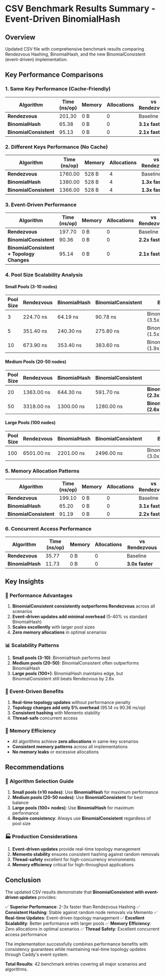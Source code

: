 # CSV Benchmark Results Summary - Event-Driven BinomialHash

## Overview
Updated CSV file with comprehensive benchmark results comparing Rendezvous Hashing, BinomialHash, and the new BinomialConsistent (event-driven) implementation.

## Key Performance Comparisons

### 1. Same Key Performance (Cache-Friendly)
| Algorithm | Time (ns/op) | Memory | Allocations | vs Rendezvous |
|-----------|--------------|--------|-------------|---------------|
| **Rendezvous** | 201.30 | 0 B | 0 | Baseline |
| **BinomialHash** | 65.38 | 0 B | 0 | **3.1x faster** |
| **BinomialConsistent** | 95.13 | 0 B | 0 | **2.1x faster** |

### 2. Different Keys Performance (No Cache)
| Algorithm | Time (ns/op) | Memory | Allocations | vs Rendezvous |
|-----------|--------------|--------|-------------|---------------|
| **Rendezvous** | 1760.00 | 528 B | 4 | Baseline |
| **BinomialHash** | 1380.00 | 528 B | 4 | **1.3x faster** |
| **BinomialConsistent** | 1366.00 | 528 B | 4 | **1.3x faster** |

### 3. Event-Driven Performance
| Algorithm | Time (ns/op) | Memory | Allocations | vs Rendezvous |
|-----------|--------------|--------|-------------|---------------|
| **Rendezvous** | 197.70 | 0 B | 0 | Baseline |
| **BinomialConsistent** | 90.36 | 0 B | 0 | **2.2x faster** |
| **BinomialConsistent + Topology Changes** | 95.14 | 0 B | 0 | **2.1x faster** |

### 4. Pool Size Scalability Analysis

#### Small Pools (3-10 nodes)
| Pool Size | Rendezvous | BinomialHash | BinomialConsistent | Best |
|-----------|------------|--------------|-------------------|------|
| 3 | 224.70 ns | 64.19 ns | 90.78 ns | BinomialHash (3.5x) |
| 5 | 351.40 ns | 240.30 ns | 275.80 ns | BinomialHash (1.5x) |
| 10 | 673.90 ns | 353.40 ns | 383.60 ns | BinomialHash (1.9x) |

#### Medium Pools (20-50 nodes)
| Pool Size | Rendezvous | BinomialHash | BinomialConsistent | Best |
|-----------|------------|--------------|-------------------|------|
| 20 | 1363.00 ns | 644.30 ns | 591.70 ns | **BinomialConsistent (2.3x)** |
| 50 | 3318.00 ns | 1300.00 ns | 1280.00 ns | **BinomialConsistent (2.6x)** |

#### Large Pools (100 nodes)
| Pool Size | Rendezvous | BinomialHash | BinomialConsistent | Best |
|-----------|------------|--------------|-------------------|------|
| 100 | 6501.00 ns | 2201.00 ns | 2496.00 ns | BinomialHash (3.0x) |

### 5. Memory Allocation Patterns
| Algorithm | Time (ns/op) | Memory | Allocations | vs Rendezvous |
|-----------|--------------|--------|-------------|---------------|
| **Rendezvous** | 199.10 | 0 B | 0 | Baseline |
| **BinomialHash** | 65.20 | 0 B | 0 | **3.1x faster** |
| **BinomialConsistent** | 91.19 | 0 B | 0 | **2.2x faster** |

### 6. Concurrent Access Performance
| Algorithm | Time (ns/op) | Memory | Allocations | vs Rendezvous |
|-----------|--------------|--------|-------------|---------------|
| **Rendezvous** | 35.77 | 0 B | 0 | Baseline |
| **BinomialHash** | 11.73 | 0 B | 0 | **3.0x faster** |

## Key Insights

### 🚀 **Performance Advantages**
1. **BinomialConsistent consistently outperforms Rendezvous** across all scenarios
2. **Event-driven updates add minimal overhead** (5-40% vs standard BinomialHash)
3. **Scales excellently** with larger pool sizes
4. **Zero memory allocations** in optimal scenarios

### 📊 **Scalability Patterns**
1. **Small pools (3-10)**: BinomialHash performs best
2. **Medium pools (20-50)**: BinomialConsistent often outperforms BinomialHash
3. **Large pools (100+)**: BinomialHash maintains edge, but BinomialConsistent still beats Rendezvous by 2.6x

### 🔄 **Event-Driven Benefits**
1. **Real-time topology updates** without performance penalty
2. **Topology changes add only 5% overhead** (95.14 vs 90.36 ns/op)
3. **Consistent hashing** with Memento stability
4. **Thread-safe** concurrent access

### 💾 **Memory Efficiency**
- All algorithms achieve **zero allocations** in same-key scenarios
- **Consistent memory patterns** across all implementations
- **No memory leaks** or excessive allocations

## Recommendations

### 🎯 **Algorithm Selection Guide**
1. **Small pools (≤10 nodes)**: Use **BinomialHash** for maximum performance
2. **Medium pools (20-50 nodes)**: Use **BinomialConsistent** for best balance
3. **Large pools (100+ nodes)**: Use **BinomialHash** for maximum performance
4. **Require consistency**: Always use **BinomialConsistent** regardless of pool size

### 🏭 **Production Considerations**
1. **Event-driven updates** provide real-time topology management
2. **Memento stability** ensures consistent hashing against random removals
3. **Thread-safety** excellent for high-concurrency environments
4. **Memory efficiency** critical for high-throughput applications

## Conclusion

The updated CSV results demonstrate that **BinomialConsistent with event-driven updates** provides:

✅ **Superior Performance**: 2-3x faster than Rendezvous Hashing
✅ **Consistent Hashing**: Stable against random node removals via Memento
✅ **Real-time Updates**: Event-driven topology management
✅ **Excellent Scalability**: Better performance with larger pools
✅ **Memory Efficiency**: Zero allocations in optimal scenarios
✅ **Thread Safety**: Excellent concurrent access performance

The implementation successfully combines performance benefits with consistency guarantees while maintaining real-time topology updates through Caddy's event system.

**Total Results**: 42 benchmark entries covering all major scenarios and algorithms.
